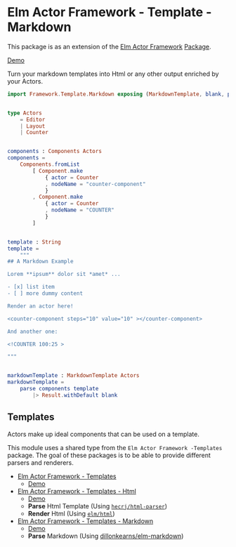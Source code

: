 # Elm Actor Framework - Template - Markdown

This package is as an extension of the [Elm Actor Framework](https://github.com/tricycle/elm-actor-framework) [Package](https://package.elm-lang.org/packages/tricycle/elm-actor-framework/latest).

[Demo](https://tricycle.github.io/elm-actor-framework-template-markdown)

Turn your markdown templates into Html or any other output enriched by your Actors.

```elm
import Framework.Template.Markdown exposing (MarkdownTemplate, blank, parse)


type Actors
    = Editor
    | Layout
    | Counter


components : Components Actors
components =
    Components.fromList
        [ Component.make
            { actor = Counter
            , nodeName = "counter-component"
            }
        , Component.make
            { actor = Counter
            , nodeName = "COUNTER"
            }
        ]


template : String
template =
    """
## A Markdown Example

Lorem **ipsum** dolor sit *amet* ...

- [x] list item
- [ ] more dummy content

Render an actor here!

<counter-component steps="10" value="10" ></counter-component> 

And another one:

<!COUNTER 100:25 >

"""


markdownTemplate : MarkdownTemplate Actors
markdownTemplate =
    parse components template
        |> Result.withDefault blank
```

## Templates

Actors make up ideal components that can be used on a template.

This module uses a shared type from the `Elm Actor Framework -Templates` package.
The goal of these packages is to be able to provide different parsers and renderers.

- [Elm Actor Framework - Templates](https://github.com/tricycle/elm-actor-framework-template)
  - [Demo](https://tricycle.github.io/elm-actor-framework)
- [Elm Actor Framework - Templates - Html](https://github.com/tricycle/elm-actor-framework-template-html)
  - [Demo](https://tricycle.github.io/elm-actor-framework-template-html)
  - **Parse** Html Template (Using [`hecrj/html-parser`](https://github.com/hecrj/html-parser))
  - **Render** Html (Using [`elm/html`](https://github.com/elm/html))
- [Elm Actor Framework - Templates - Markdown](https://github.com/tricycle/elm-actor-framework-template-markdown)
  - [Demo](https://tricycle.github.io/elm-actor-framework-template-markdown)
  - **Parse** Markdown (Using [dillonkearns/elm-markdown](https://github.com/dillonkearns/elm-markdown))
